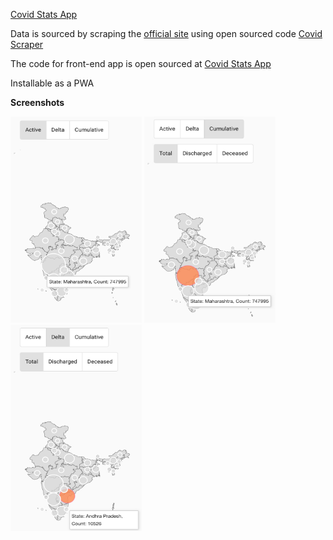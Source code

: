 [Covid Stats App](https://covidindiastats.site/)

Data is sourced by scraping the [official site](https://www.mygov.in/covid-19) using open sourced code [Covid Scraper](https://github.com/achanta3215/covid19IndiaScraper)

The code for front-end app is open sourced at [Covid Stats App](https://github.com/achanta3215/covidStatsApp)

Installable as a PWA

**Screenshots**

<div>
  <img src="screenshots/active-total.jpeg" alt="Active Total" class="inline" width="210" height="330" />
  <img src="screenshots/cummulative-total.jpg" alt="Cummulative Total" class="inline" width="210" height="330" />
  <img src="screenshots/delta-total.jpg" alt="Delta Total" class="inline" width="210" height="330" />
</div>
